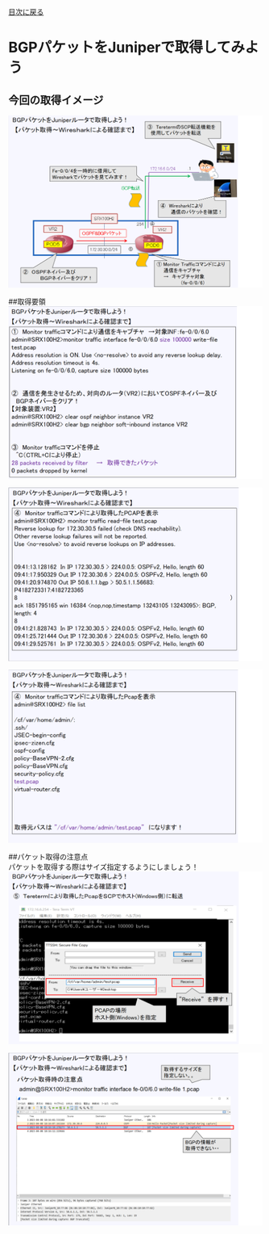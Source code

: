 
[目次に戻る](./Junos-BGP-exercises.md) <br>

# BGPパケットをJuniperで取得してみよう

## 今回の取得イメージ<br>
![Diagram](./images/bgp-packet-capture-1.jpg)<br>

##取得要領<br>
![Diagram](./images/bgp-packet-capture-2.jpg)<br>

![Diagram](./images/bgp-packet-capture-3.jpg)<br>

![Diagram](./images/bgp-packet-capture-4.jpg)<br>

##パケット取得の注意点<br>
パケットを取得する際はサイズ指定するようにしましょう！<br>
![Diagram](./images/bgp-packet-capture-5.jpg)<br>

![Diagram](./images/bgp-packet-capture-6.jpg)<br>

